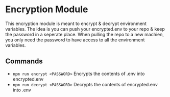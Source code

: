 # Encryption Module
This encryption module is meant to encrypt & decrypt environment variables. The idea is you can push your encrypted.env to your repo & keep the password in a seperate place. When pulling the repo to a new machien, you only need the password to have access to all the environment variables.

## Commands
- ```npm run encrypt <PASSWORD>``` Encrypts the contents of .env into encrypted.env
- ```npm run decrypt <PASSWORD>``` Decrypts the contents of encrypted.env into .env